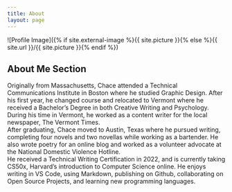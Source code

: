 ```yaml
---
title: About 
layout: page
---
```

![Profile Image]({% if site.external-image %}{{ site.picture }}{% else %}{{ site.url }}/{{ site.picture }}{% endif %})

## About Me Section

Originally from Massachusetts, Chace attended a Technical Communications Institute in Boston where he studied Graphic Design. After his first year, he changed course and relocated to Vermont where he received a Bachelor’s Degree in both Creative Writing and Psychology. During his time in Vermont, he worked as a content writer for the local newspaper, The Vermont Times.  
After graduating, Chace moved to Austin, Texas where he pursued writing, completing four novels and two novellas while working as a bartender. He also wrote poetry for an online blog and worked as a volunteer advocate at the National Domestic Violence Hotline.   
He received a Technical Writing Certification in 2022, and is currently taking CS50x, Harvard’s introduction to Computer Science online. He enjoys writing in VS Code, using Markdown, publishing on Github, collaborating on Open Source Projects, and learning new programming languages.

<!--- <h2>Skills</h2>

<ul class="skill-list">
	<li>HTML - Jade - Haml - Erb</li>
	<li>Responsive (Mobile First)</li>
	<li>CSS (Stylus, Sass, Less)</li>
	<li>Css Frameworks (Bootstrap, Foundation)</li>
	<li>Javascript (Design Patterns, Testes)</li>
	<li>AngularJS - ReactJS</li>
	<li>Grunt - Gulp - Yeoman</li>
	<li>Git</li>
	<li>PHP</li>
	<li>Python</li>
	<li>MySQL - MongoDB</li>
	<li>Scrum and Kanban</li>
	<li>TDD e Continuous Integration</li>
</ul>

<h2>Projects</h2>

<ul>
	<li><a href="https://github.com/">Lorem Lorem</a></li>
	<li><a href="https://github.com/">Ipsum Dolor</a></li>
	<li><a href="https://github.com/">Dolor Lorem</a></li>
</ul> --->
